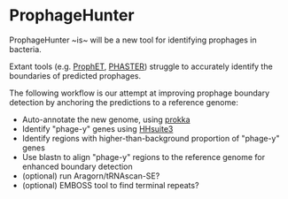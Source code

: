 # ProphageHunter

ProphageHunter ~is~ will be a new tool for identifying prophages in bacteria.

Extant tools (e.g. [ProphET](https://github.com/jaumlrc/ProphET), [PHASTER](https://phaster.ca)) struggle to accurately identify the boundaries of predicted prophages.

The following workflow is our attempt at improving prophage boundary detection by anchoring the predictions to a reference genome:
  * Auto-annotate the new genome, using [prokka](https://github.com/tseemann/prokka)
  * Identify "phage-y" genes using [HHsuite3](https://github.com/soedinglab/hh-suite)
  * Identify regions with higher-than-background proportion of "phage-y" genes
  * Use blastn to align "phage-y" regions to the reference genome for enhanced boundary detection
  * (optional) run Aragorn/tRNAscan-SE?
  * (optional) EMBOSS tool to find terminal repeats?
